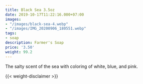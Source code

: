 ```yaml
---
title: Black Sea 3.5oz
date: 2019-10-17T11:22:16.000+07:00
images:
- "/images/black-sea-4.webp"
- "/images/IMG_20200906_180551.webp"
tags:
- soap
description: Farmer's Soap
price: '3.50'
weight: 99.2
---
```

The salty scent of the sea with coloring of white, blue, and pink.



{{< weight-disclaimer >}}